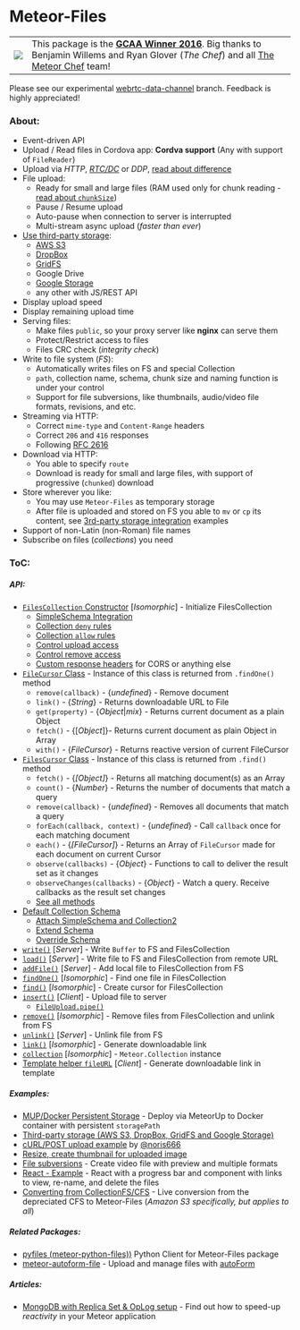Meteor-Files
========

<table>
  <tbody>
    <tr>
      <td>
        <a href="https://themeteorchef.com/blog/giant-cotton-apron-awards-show"><img src="https://raw.githubusercontent.com/VeliovGroup/Meteor-Files-Demos/master/GCAA.png"></a>
      </td>
      <td>
        This package is the <strong><a href="https://themeteorchef.com/blog/giant-cotton-apron-awards-show" target="_blank">GCAA Winner 2016</a></strong>. Big thanks to Benjamin Willems and Ryan Glover (<em>The Chef</em>) and all <a href="https://themeteorchef.com" target="_blank">The Meteor Chef</a> team!
      </td>
    </tr>
  </tbody>
</table>

Please see our experimental [webrtc-data-channel](https://github.com/VeliovGroup/Meteor-Files/tree/webrtc-data-channel) branch. Feedback is highly appreciated!

### About:
 - Event-driven API
 - Upload / Read files in Cordova app: __Cordva support__ (Any with support of `FileReader`)
 - Upload via *HTTP*, [*RTC/DC*](https://github.com/VeliovGroup/Meteor-Files/tree/webrtc-data-channel) or *DDP*, [read about difference](https://github.com/VeliovGroup/Meteor-Files/wiki/About-Upload-Transports)
 - File upload:
    * Ready for small and large files (RAM used only for chunk reading - [read about `chunkSize`](https://github.com/VeliovGroup/Meteor-Files/wiki/Insert-(Upload)))
    * Pause / Resume upload
    * Auto-pause when connection to server is interrupted
    * Multi-stream async upload (*faster than ever*)
 - [Use third-party storage](https://github.com/VeliovGroup/Meteor-Files/wiki/Third-party-storage):
    * [AWS S3](https://github.com/VeliovGroup/Meteor-Files/wiki/AWS-S3-Integration)
    * [DropBox](https://github.com/VeliovGroup/Meteor-Files/wiki/DropBox-Integration)
    * [GridFS](https://github.com/VeliovGroup/Meteor-Files/wiki/GridFS-Integration)
    * Google Drive
    * [Google Storage](https://github.com/VeliovGroup/Meteor-Files/wiki/Google-Cloud-Storage-Integration)
    * any other with JS/REST API
 - Display upload speed
 - Display remaining upload time
 - Serving files:
    * Make files `public`, so your proxy server like __nginx__ can serve them
    * Protect/Restrict access to files
    * Files CRC check (*integrity check*)
 - Write to file system (*FS*):
    * Automatically writes files on FS and special Collection
    * `path`, collection name, schema, chunk size and naming function is under your control
    * Support for file subversions, like thumbnails, audio/video file formats, revisions, and etc.
 - Streaming via HTTP:
    * Correct `mime-type` and `Content-Range` headers
    * Correct `206` and `416` responses
    * Following [RFC 2616](https://tools.ietf.org/html/rfc2616)
 - Download via HTTP:
    * You able to specify `route`
    * Download is ready for small and large files, with support of progressive (`chunked`) download
 - Store wherever you like:
    * You may use `Meteor-Files` as temporary storage
    * After file is uploaded and stored on FS you able to `mv` or `cp` its content, see [3rd-party storage integration](https://github.com/VeliovGroup/Meteor-Files/wiki/Third-party-storage) examples
 - Support of non-Latin (non-Roman) file names
 - Subscribe on files (*collections*) you need

### ToC:
##### API:
 - [`FilesCollection` Constructor](https://github.com/VeliovGroup/Meteor-Files/wiki/Constructor) [*Isomorphic*] - Initialize FilesCollection
   * [SimpleSchema Integration](https://github.com/VeliovGroup/Meteor-Files/wiki/Constructor#attach-schema-isomorphic)
   * [Collection `deny` rules](https://github.com/VeliovGroup/Meteor-Files/wiki/Constructor#deny-collection-interaction-on-client-server)
   * [Collection `allow` rules](https://github.com/VeliovGroup/Meteor-Files/wiki/Constructor#allow-collection-interaction-on-client-server)
   * [Control upload access](https://github.com/VeliovGroup/Meteor-Files/wiki/Constructor#use-onbeforeupload-to-avoid-unauthorized-upload)
   * [Control remove access](https://github.com/VeliovGroup/Meteor-Files/wiki/Constructor#use-onbeforeremove-to-avoid-unauthorized-remove)
   * [Custom response headers](https://github.com/VeliovGroup/Meteor-Files/wiki/Custom-Response-Headers) for CORS or anything else
 - [`FileCursor` Class](https://github.com/VeliovGroup/Meteor-Files/wiki/FileCursor) - Instance of this class is returned from `.findOne()` method
   * `remove(callback)` - {*undefined*} - Remove document
   * `link()` - {*String*} - Returns downloadable URL to File
   * `get(property)` - {*Object*|*mix*} - Returns current document as a plain Object
   * `fetch()` - {[*Object*]}- Returns current document as plain Object in Array
   * `with()` - {*FileCursor*} - Returns reactive version of current FileCursor
 - [`FilesCursor` Class](https://github.com/VeliovGroup/Meteor-Files/wiki/FilesCursor) - Instance of this class is returned from `.find()` method
   * `fetch()` - {*[Object]*} - Returns all matching document(s) as an Array
   * `count()` - {*Number*} - Returns the number of documents that match a query
   * `remove(callback)` - {*undefined*} - Removes all documents that match a query
   * `forEach(callback, context)` - {*undefined*} - Call `callback` once for each matching document
   * `each()` - {*[FileCursor]*} - Returns an Array of `FileCursor` made for each document on current Cursor
   * `observe(callbacks)` - {*Object*} - Functions to call to deliver the result set as it changes
   * `observeChanges(callbacks)` - {*Object*} - Watch a query. Receive callbacks as the result set changes
   * [See all methods](https://github.com/VeliovGroup/Meteor-Files/wiki/FilesCursor)
 - [Default Collection Schema](https://github.com/VeliovGroup/Meteor-Files/wiki/Schema)
   * [Attach SimpleSchema and Collection2](https://github.com/VeliovGroup/Meteor-Files/wiki/Schema#attach-schema-recommended)
   * [Extend Schema](https://github.com/VeliovGroup/Meteor-Files/wiki/Schema#extend-default-schema)
   * [Override Schema](https://github.com/VeliovGroup/Meteor-Files/wiki/Schema#pass-your-own-schema-not-recommended)
 - [`write()`](https://github.com/VeliovGroup/Meteor-Files/wiki/Write) [*Server*] - Write `Buffer` to FS and FilesCollection
 - [`load()`](https://github.com/VeliovGroup/Meteor-Files/wiki/Load) [*Server*] - Write file to FS and FilesCollection from remote URL
 - [`addFile()`](https://github.com/VeliovGroup/Meteor-Files/wiki/addFile) [*Server*] - Add local file to FilesCollection from FS
 - [`findOne()`](https://github.com/VeliovGroup/Meteor-Files/wiki/findOne) [*Isomorphic*] - Find one file in FilesCollection
 - [`find()`](https://github.com/VeliovGroup/Meteor-Files/wiki/find) [*Isomorphic*] - Create cursor for FilesCollection
 - [`insert()`](https://github.com/VeliovGroup/Meteor-Files/wiki/Insert-(Upload)) [*Client*] - Upload file to server
   * [`FileUpload.pipe()`](https://github.com/VeliovGroup/Meteor-Files/wiki/Insert-(Upload)#piping)
 - [`remove()`](https://github.com/VeliovGroup/Meteor-Files/wiki/remove) [*Isomorphic*] - Remove files from FilesCollection and unlink from FS
 - [`unlink()`](https://github.com/VeliovGroup/Meteor-Files/wiki/unlink) [*Server*] - Unlink file from FS
 - [`link()`](https://github.com/VeliovGroup/Meteor-Files/wiki/link) [*Isomorphic*] - Generate downloadable link
 - [`collection`](https://github.com/VeliovGroup/Meteor-Files/wiki/collection) [*Isomorphic*] - `Meteor.Collection` instance
 - [Template helper `fileURL`](https://github.com/VeliovGroup/Meteor-Files/wiki/Template-Helper) [*Client*] - Generate downloadable link in template

##### Examples:
 - [MUP/Docker Persistent Storage](https://github.com/VeliovGroup/Meteor-Files/wiki/MeteorUp-(MUP)-Usage) - Deploy via MeteorUp to Docker container with persistent `storagePath`
 - [Third-party storage (AWS S3, DropBox, GridFS and Google Storage)](https://github.com/VeliovGroup/Meteor-Files/wiki/Third-party-storage)
 - [cURL/POST upload example](https://github.com/noris666/Meteor-Files-POST-Example) by [@noris666](https://github.com/noris666)
 - [Resize, create thumbnail for uploaded image](https://github.com/VeliovGroup/Meteor-Files-Demos/blob/master/demo/server/image-processing.js)
 - [File subversions](https://github.com/VeliovGroup/Meteor-Files/wiki/Create-and-Manage-Subversions) - Create video file with preview and multiple formats
 - [React - Example](https://github.com/VeliovGroup/Meteor-Files/wiki/React-Example) - React with a progress bar and component with links to view, re-name, and delete the files
 - [Converting from CollectionFS/CFS](https://github.com/VeliovGroup/Meteor-Files/wiki/Converting-from-CollectionFS) - Live conversion from the depreciated CFS to Meteor-Files (*Amazon S3 specifically, but applies to all*)

##### Related Packages:
 - [pyfiles (meteor-python-files))](https://github.com/VeliovGroup/meteor-python-files) Python Client for Meteor-Files package
 - [meteor-autoform-file](https://github.com/VeliovGroup/meteor-autoform-file) - Upload and manage files with [autoForm](https://github.com/aldeed/meteor-autoform)

##### Articles:
 - [MongoDB with Replica Set & OpLog setup](https://veliovgroup.com/article/2qsjtNf8NSB9XxZDh/mongodb-replica-set-with-oplog) - Find out how to speed-up *reactivity* in your Meteor application